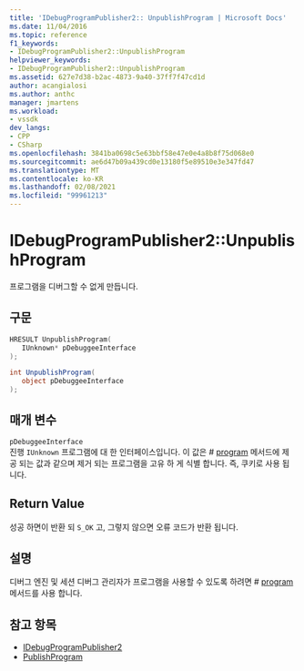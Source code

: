 ```yaml
---
title: 'IDebugProgramPublisher2:: UnpublishProgram | Microsoft Docs'
ms.date: 11/04/2016
ms.topic: reference
f1_keywords:
- IDebugProgramPublisher2::UnpublishProgram
helpviewer_keywords:
- IDebugProgramPublisher2::UnpublishProgram
ms.assetid: 627e7d38-b2ac-4873-9a40-37ff7f47cd1d
author: acangialosi
ms.author: anthc
manager: jmartens
ms.workload:
- vssdk
dev_langs:
- CPP
- CSharp
ms.openlocfilehash: 3841ba0698c5e63bbf58e47e0e4a8b8f75d068e0
ms.sourcegitcommit: ae6d47b09a439cd0e13180f5e89510e3e347fd47
ms.translationtype: MT
ms.contentlocale: ko-KR
ms.lasthandoff: 02/08/2021
ms.locfileid: "99961213"
---
```

# <a name="idebugprogrampublisher2unpublishprogram"></a>IDebugProgramPublisher2::UnpublishProgram
프로그램을 디버그할 수 없게 만듭니다.

## <a name="syntax"></a>구문

```cpp
HRESULT UnpublishProgram(
   IUnknown* pDebuggeeInterface
);
```

```csharp
int UnpublishProgram(
   object pDebuggeeInterface
);
```

## <a name="parameters"></a>매개 변수
`pDebuggeeInterface`\
진행 `IUnknown` 프로그램에 대 한 인터페이스입니다. 이 값은 # [program](../../../extensibility/debugger/reference/idebugprogrampublisher2-publishprogram.md) 메서드에 제공 되는 값과 같으며 제거 되는 프로그램을 고유 하 게 식별 합니다. 즉, 쿠키로 사용 됩니다.

## <a name="return-value"></a>Return Value
 성공 하면이 반환 되 `S_OK` 고, 그렇지 않으면 오류 코드가 반환 됩니다.

## <a name="remarks"></a>설명
 디버그 엔진 및 세션 디버그 관리자가 프로그램을 사용할 수 있도록 하려면 # [program](../../../extensibility/debugger/reference/idebugprogrampublisher2-publishprogram.md) 메서드를 사용 합니다.

## <a name="see-also"></a>참고 항목
- [IDebugProgramPublisher2](../../../extensibility/debugger/reference/idebugprogrampublisher2.md)
- [PublishProgram](../../../extensibility/debugger/reference/idebugprogrampublisher2-publishprogram.md)
